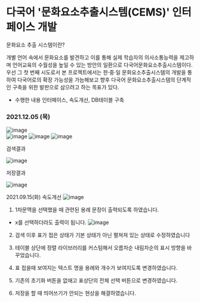 # 다국어 '문화요소추출시스템(CEMS)' 인터페이스 개발 


문화요소 추출 시스템이란?

개별 언어 속에서 문화요소를 발견하고 이를 통해 실제 학습자의 의사소통능력을 제고하며 언어교육의 수월성을 높일 수 있는 방안의 일환으로 다국어문화요소추출시스템이다.
우선 그 첫 번째 시도로서 본 프로젝트에서는 한·중·일 문화요소추출시스템의 개발을 통하여 다국어로의 확장 가능성을 가늠해보고 향후 다국어 문화요소추출시스템의 단계적인 구축을 위한 발판으로 삼으려고 하는 목표가 있다.

- 수행한 내용
인터페이스, 속도개선, DB테이블 구축


### 2021.12.05 (목)

![image](https://user-images.githubusercontent.com/47339929/112755509-f098e200-901b-11eb-9589-cac86bb203ca.png)
<br>
![image](https://user-images.githubusercontent.com/47339929/112755525-fd1d3a80-901b-11eb-9d19-15d90b414f2b.png)
![image](https://user-images.githubusercontent.com/47339929/112755533-027a8500-901c-11eb-9966-a0eacde17ec6.png)
![image](https://user-images.githubusercontent.com/47339929/112755541-07d7cf80-901c-11eb-93c8-d47a6936d3e8.png)


검색결과

![image](https://user-images.githubusercontent.com/47339929/112755560-17efaf00-901c-11eb-84cc-175cd2307367.png)

저장결과

![image](https://user-images.githubusercontent.com/47339929/112755567-21791700-901c-11eb-97ad-099a43498114.png)


2021.09.15(화)
속도개선
![image](https://user-images.githubusercontent.com/47339929/112755859-8aad5a00-901d-11eb-9fbe-513a8c0ac86b.png)




1. 1차문맥을 선택했을 때 관련된 용례 문장이 출력되도록 하였습니다.
 * x를 선택하더라도 출력이 됩니다.
![image](https://user-images.githubusercontent.com/47339929/112755390-6fd9e600-901b-11eb-98da-aadd0a6a3691.png)
2. 검색 이후 표가 접은 상태가 기본 상태가 아닌 펼쳐져 있는 상태로 수정하였습니다

3. 테이블 상단에 정렬 라이브러리를 커스텀해서 오름차순 내림차순의 표시 방향을 바꾸었습니다.

 

4. 표 접을때 보여지는 텍스트 명을 용례와 개수가 보여지도록 변경하였습니다.



 

 

5. 기존의 초기화 버튼을 없애고 표상단의 전체 선택 버튼으로 변경하였습니다.



 



6. 저장을 할 때 띄어쓰기가 안되는 현상을 해결하였습니다.

